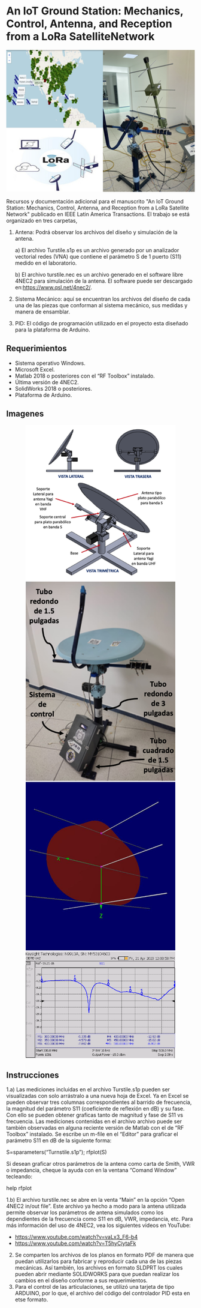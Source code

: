 # An IoT Ground Station: Mechanics, Control, Antenna, and Reception from a LoRa SatelliteNetwork

![Graphical abstract](/Imagenes/GraphicalAbstract2.png)

Recursos y documentación adicional para el manuscrito "An IoT Ground Station: Mechanics, Control, Antenna, and Reception from a LoRa Satellite Network" publicado en IEEE Latin America Transactions. El trabajo se está organizado en tres carpetas, 

1. Antena: Podrá observar los archivos del diseño y simulación de la antena.

   a) El archivo Turstile.s1p es un archivo generado por un analizador vectorial redes (VNA) que contiene el parámetro S de 1 puerto (S11) medido en el laboratorio.
   
   b) El archivo turstile.nec es un archivo generado en el software libre 4NEC2 para simulación de la antena. El software puede ser descargado en:https://www.qsl.net/4nec2/.
   
2. Sistema Mecánico: aquí se encuentran los archivos del diseño de cada una de las piezas que conforman al sistema mecánico, sus medidas y manera de ensamblar.
3. PID: El código de programación utilizado en el proyecto esta diseñado para la plataforma de Arduino.

## Requerimientos

- Sistema operativo Windows.
- Microsoft Excel.
- Matlab 2018 o posteriores con el “RF Toolbox” instalado.
- Última versión de 4NEC2.
- SolidWorks 2018 o posteriores.
- Plataforma de Arduino.

## Imagenes

<div id="header" align="center">
  <img src="Imagenes/Estructura.png" width="400"/>
  <img src="Imagenes/EstacionTer.png" width="400"/>
  <img src="Imagenes/pat.png" width="400"/>
  <img src="Imagenes/s11.png" width="400"/>
</div>

## Instrucciones

1.a) Las mediciones incluidas en el archivo Turstile.s1p pueden ser visualizadas con solo arrástralo a una nueva hoja de Excel. Ya en Excel se pueden observar tres columnas correspondientes al barrido de frecuencia, la magnitud del parámetro S11 (coeficiente de reflexión en dB) y su fase. Con ello se pueden obtener graficas tanto de magnitud y fase de S11 vs frecuencia. Las mediciones contenidas en el archivo archivo puede ser también observadas en alguna reciente versión de Matlab con el de “RF Toolbox” instalado. Se escribe un m-file en el “Editor” para graficar el parámetro S11 en dB de la siguiente forma:

S=sparameters(“Turnstile.s1p”);
rfplot(S)

Si desean graficar otros parámetros de la antena como carta de Smith, VWR o impedancia, cheque la ayuda con en la ventana “Comand Window” tecleando:

help rfplot

1.b) El archivo turstile.nec se abre en la venta “Main” en la opción “Open 4NEC2 in/out file”. Este archivo ya hecho a modo para la antena utilizada permite observar los parámetros de antena simulados como los dependientes de la frecuencia como S11 en dB, VWR, impedancia, etc. Para más información del uso de 4NEC2, vea los siguientes videos en YouTube:

- https://www.youtube.com/watch?v=vaLx3_F6-b4
- https://www.youtube.com/watch?v=T5hyCiytaFk

2. Se comparten los archivos de los planos en formato PDF de manera que puedan utilizarlos para fabricar y reproducir cada una de las piezas mecánicas. Así también, los archivos en formato SLDPRT los cuales pueden abrir mediante SOLIDWORKS para que puedan realizar los cambios en el diseño conforme a sus requerimientos.
3. Para el control de las articulaciones, se utilizó una tarjeta de tipo ARDUINO, por lo que, el archivo del código del controlador PID esta en etse formato.
